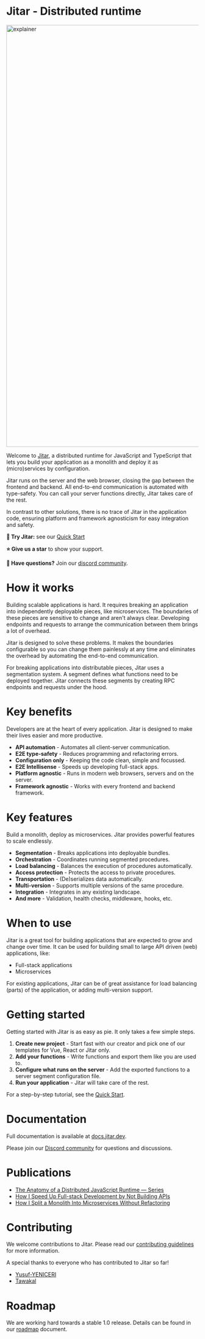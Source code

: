 # Jitar - Distributed runtime

<img width="1102" alt="explainer" src="https://github.com/MaskingTechnology/jitar/assets/108156553/2129b4cc-a32c-497e-b69d-d5670a66d7aa">

Welcome to [Jitar](https://jitar.dev), a distributed runtime for JavaScript and TypeScript that lets you build your application as a monolith and deploy it as (micro)services by configuration.

Jitar runs on the server and the web browser, closing the gap between the frontend and backend. All end-to-end communication is automated with type-safety. You can call your server functions directly, Jitar takes care of the rest.

In contrast to other solutions, there is no trace of Jitar in the application code, ensuring platform and framework agnosticism for easy integration and safety.

**🏁 Try Jitar:** see our [Quick Start](https://docs.jitar.dev/introduction/quick-start.html)

**⭐ Give us a star** to show your support.

**👋 Have questions?** Join our [discord community](https://discord.gg/Bqwy8azp5R).

# How it works

Building scalable applications is hard. It requires breaking an application into independently deployable pieces, like microservices. The boundaries of these pieces are sensitive to change and aren't always clear. Developing endpoints and requests to arrange the communication between them brings a lot of overhead.

Jitar is designed to solve these problems. It makes the boundaries configurable so you can change them painlessly at any time and eliminates the overhead by automating the end-to-end communication.

For breaking applications into distributable pieces, Jitar uses a segmentation system. A segment defines what functions need to be deployed together. Jitar connects these segments by creating RPC endpoints and requests under the hood.

# Key benefits

Developers are at the heart of every application. Jitar is designed to make their lives easier and more productive.

* **API automation** - Automates all client-server communication.
* **E2E type-safety** - Reduces programming and refactoring errors.
* **Configuration only** - Keeping the code clean, simple and focussed.
* **E2E Intellisense** - Speeds up developing full-stack apps.
* **Platform agnostic** - Runs in modern web browsers, servers and on the server.
* **Framework agnostic** - Works with every frontend and backend framework.

# Key features

Build a monolith, deploy as microservices. Jitar provides powerful features to scale endlessly.

* **Segmentation** - Breaks applications into deployable bundles.
* **Orchestration** - Coordinates running segmented procedures.
* **Load balancing** - Balances the execution of procedures automatically.
* **Access protection** - Protects the access to private procedures.
* **Transportation** - (De)serializes data automatically.
* **Multi-version** - Supports multiple versions of the same procedure.
* **Integration** - Integrates in any existing landscape.
* **And more** - Validation, health checks, middleware, hooks, etc.

# When to use

Jitar is a great tool for building applications that are expected to grow and change over time. It can be used for building small to large API driven (web) applications, like:

* Full-stack applications
* Microservices

For existing applications, Jitar can be of great assistance for load balancing (parts) of the application, or adding multi-version support.

# Getting started

Getting started with Jitar is as easy as pie. It only takes a few simple steps.

1. **Create new project** - Start fast with our creator and pick one of our templates for Vue, React or Jitar only.
1. **Add your functions** - Write functions and export them like you are used to.
1. **Configure what runs on the server** - Add the exported functions to a server segment configuration file.
1. **Run your application** - Jitar will take care of the rest.

For a step-by-step tutorial, see the [Quick Start](https://docs.jitar.dev/introduction/quick-start.html).

# Documentation

Full documentation is available at [docs.jitar.dev](https://docs.jitar.dev).

Please join our [Discord community](https://discord.gg/Bqwy8azp5R) for questions and discussions.

# Publications

* [The Anatomy of a Distributed JavaScript Runtime — Series](https://medium.com/javascript-in-plain-english/the-anatomy-of-a-distributed-javascript-runtime-part-i-4d550f1f5bbe)
* [How I Speed Up Full-stack Development by Not Building APIs](https://medium.com/better-programming/how-i-speed-up-full-stack-development-by-not-building-apis-7f768335bec6)
* [How I Split a Monolith Into Microservices Without Refactoring](https://medium.com/better-programming/how-i-split-a-monolith-into-microservices-without-refactoring-5d76924c34c2)

# Contributing

We welcome contributions to Jitar. Please read our [contributing guidelines](CONTRIBUTING.md) for more information.

A special thanks to everyone who has contributed to Jitar so far!

- [Yusuf-YENICERI](https://github.com/Yusuf-YENICERI)
- [Tawakal](https://github.com/tawakal)

# Roadmap

We are working hard towards a stable 1.0 release. Details can be found in our [roadmap](ROADMAP.md) document.
